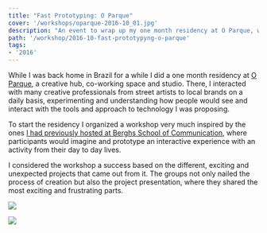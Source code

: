 ```yaml
---
title: "Fast Prototyping: O Parque"
cover: '/workshops/oparque-2016-10_01.jpg'
description: "An event to wrap up my one month residency at O Parque, where I interacted with local creative professionals through technology."
path: '/workshop/2016-10-fast-prototypyng-o-parque'
tags:
- '2016'
---
```


While I was back home in Brazil for a while I did a one month residency at [O Parque](http://www.oparque.com.br/), a creative hub, co-working space and studio. There, I interacted with many creative professionals from street artists to local brands on a daily basis, experimenting and understanding how people would see and interact with the tools and approach to technology I was proposing.

To start the residency I organized a workshop very much inspired by the ones [I had previously hosted at Berghs School of Communication]("/tag/berghs), where participants would imagine and prototype an interactive experience with an activity from their day to day lives.

I considered the workshop a success based on the different, exciting and unexpected projects that came out from it. The groups not only nailed the process of creation but also the project presentation, where they shared the most exciting and frustrating parts.

![](./workshops/oparque-2016-10_01.jpg)

![](./workshops/oparque-2016-10_02.jpg)

